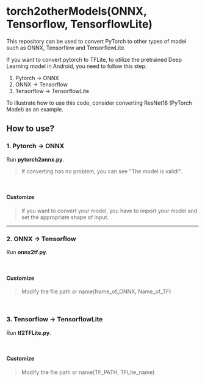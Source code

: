 # torch2otherModels(ONNX, Tensorflow, TensorflowLite)
 
This repository can be used to convert PyTorch to other types of model such as ONNX, Tensorflow and TensorflowLite.

If you want to convert pytorch to TFLite, to utilize the pretrained Deep Learning model in Android, you need to follow this step:

1. Pytorch -> ONNX
2. ONNX -> Tensorflow
3. Tensorflow -> TensorflowLite

To illustrate how to use this code, consider converting ResNet18 (PyTorch Model) as an example.

## How to use?

### 1. Pytorch -> ONNX
Run __pytorch2onnx.py__.

> If converting has no problem, you can see "The model is valid!".

<br>

#### Customize

> If you want to convert your model, you have to import your model and set the appropriate shape of input.

<hr>

### 2. ONNX -> Tensorflow
Run __onnx2tf.py__.

<br>

#### Customize

> Modify the file path or name(Name_of_ONNX, Name_of_TF)

<br>

### 3. Tensorflow -> TensorflowLite
Run __tf2TFLite.py__.

<br>

#### Customize

> Modify the file path or name(TF_PATH, TFLite_name)
